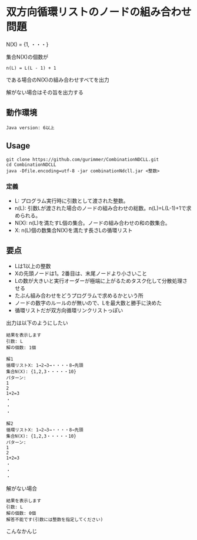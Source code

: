 # 双方向循環リストのノードの組み合わせ問題
N(X) = {1, ・・・}

集合N(X)の個数が 

	n(L) = L(L - 1) + 1
	
である場合のN(X)の組み合わせすべてを出力

解がない場合はその旨を出力する

## 動作環境
	Java version: 6以上

## Usage
	git clone https://github.com/gurimmer/CombinationNDCLL.git
	cd CombinationNDCLL
	java -Dfile.encoding=utf-8 -jar combinationNdcll.jar <整数>

### 定義
- L: プログラム実行時に引数として渡された整数。
- n(L): 引数Lが渡された場合のノードの組み合わせの総数。n(L)=L(L-1)+1で求められる。
- N(X): n(L)を満たすL個の集合。ノードの組み合わせの和の数集合。
- X: n(L)個の数集合N(X)を満たす長さLの循環リスト

## 要点
- Lは1以上の整数
- Xの先頭ノードは1。2番目は、末尾ノードより小さいこと
- Lの数が大きいと実行オーダーが極端に上がるためタスク化して分散処理させる
- たぶん組み合わせをどうプログラムで求めるかという所
- ノードの数字のルールのが無いので、Lを最大数と勝手に決めた
- 循環リストだが双方向循環リンクリストっぽい

出力は以下のようにしたい

	結果を表示します
	引数: L
	解の個数: 1個

	解1
	循環リストX: 1→2→3→・・・・8→先頭
	集合N(X): {1,2,3・・・・・10}
	パターン:
	1
	2
	1+2=3
	・
	・
	・
		
	解2
	循環リストX: 1→2→3→・・・・8→先頭
	集合N(X): {1,2,3・・・・・10}
	パターン:
	1
	2
	1+2=3
	・
	・
	・

解がない場合

	結果を表示します
	引数: L
	解の個数: 0個
	解答不能です(引数には整数を指定してください)

こんなかんじ
